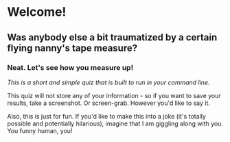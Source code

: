 # Welcome!
## Was anybody else a bit traumatized by a certain flying nanny's tape measure?
### Neat. Let's see how you measure up!

*This is a short and simple quiz that is built to run in your command line.*

This quiz will not store any of your information - so if you want to save your results, take a screenshot. Or screen-grab. However you'd like to say it.

Also, this is just for fun. If you'd like to make this into a joke (it's totally possible and potentially hilarious), imagine that I am giggling along with you. You funny human, you!
